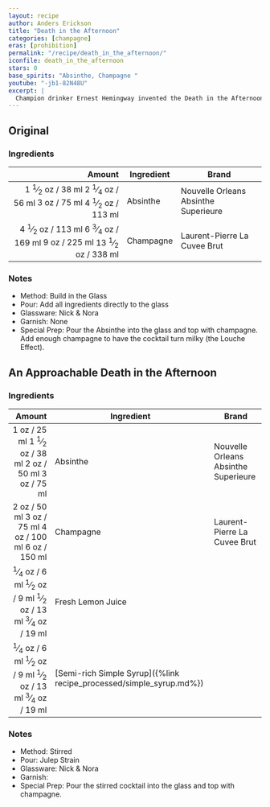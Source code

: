```yaml
---
layout: recipe
author: Anders Erickson
title: "Death in the Afternoon"
categories: [champagne]
eras: [prohibition]
permalink: "/recipe/death_in_the_afternoon/"
iconfile: death_in_the_afternoon
stars: 0
base_spirits: "Absinthe, Champagne "
youtube: "-jb1-82N48U"
excerpt: |
  Champion drinker Ernest Hemingway invented the Death in the Afternoon cocktail. It’s a potent pairing of absinthe and Champagne.
---
```


<div class="subrecipe" markdown="1">

## Original

### Ingredients

| Amount | Ingredient | Brand                                |
| -----: | ---------- | ------------------------------------ |
| <span class="onex active">1 <sup>1</sup>&frasl;<sub>2</sub> oz  / 38 ml</span> <span class="onehalfx">2 <sup>1</sup>&frasl;<sub>4</sub> oz  / 56 ml</span> <span class="twox">3 oz  / 75 ml</span> <span class="threex">4 <sup>1</sup>&frasl;<sub>2</sub> oz  / 113 ml</span>| Absinthe   | Nouvelle Orleans Absinthe Superieure |
| <span class="onex active">4 <sup>1</sup>&frasl;<sub>2</sub> oz  / 113 ml</span> <span class="onehalfx">6 <sup>3</sup>&frasl;<sub>4</sub> oz  / 169 ml</span> <span class="twox">9 oz  / 225 ml</span> <span class="threex">13 <sup>1</sup>&frasl;<sub>2</sub> oz  / 338 ml</span>| Champagne  | Laurent-Pierre La Cuvee Brut         |

### Notes

- Method: Build in the Glass
- Pour: Add all ingredients directly to the glass
- Glassware: Nick & Nora
- Garnish: None
- Special Prep: Pour the Absinthe into the glass and top with champagne. Add enough champagne to have the cocktail turn milky (the Louche Effect).

</div>
<div class="subrecipe" markdown="1">

## An Approachable Death in the Afternoon

### Ingredients

|  Amount | Ingredient                                                | Brand                                |
| ------: | --------------------------------------------------------- | ------------------------------------ |
|    <span class="onex active">1 oz  / 25 ml</span> <span class="onehalfx">1 <sup>1</sup>&frasl;<sub>2</sub> oz  / 38 ml</span> <span class="twox">2 oz  / 50 ml</span> <span class="threex">3 oz  / 75 ml</span>| Absinthe                                                  | Nouvelle Orleans Absinthe Superieure |
|    <span class="onex active">2 oz  / 50 ml</span> <span class="onehalfx">3 oz  / 75 ml</span> <span class="twox">4 oz  / 100 ml</span> <span class="threex">6 oz  / 150 ml</span>| Champagne                                                 | Laurent-Pierre La Cuvee Brut         |
| <span class="onex active"> <sup>1</sup>&frasl;<sub>4</sub> oz  / 6 ml</span> <span class="onehalfx"> <sup>1</sup>&frasl;<sub>2</sub> oz  / 9 ml</span> <span class="twox"> <sup>1</sup>&frasl;<sub>2</sub> oz  / 13 ml</span> <span class="threex"> <sup>3</sup>&frasl;<sub>4</sub> oz  / 19 ml</span>| Fresh Lemon Juice                                         |
| <span class="onex active"> <sup>1</sup>&frasl;<sub>4</sub> oz  / 6 ml</span> <span class="onehalfx"> <sup>1</sup>&frasl;<sub>2</sub> oz  / 9 ml</span> <span class="twox"> <sup>1</sup>&frasl;<sub>2</sub> oz  / 13 ml</span> <span class="threex"> <sup>3</sup>&frasl;<sub>4</sub> oz  / 19 ml</span>| [Semi-rich Simple Syrup]({%link recipe_processed/simple_syrup.md%}) |

### Notes

- Method: Stirred
- Pour: Julep Strain
- Glassware: Nick & Nora
- Garnish:
- Special Prep: Pour the stirred cocktail into the glass and top with champagne.

</div>

    
<script type="application/ld+json">
{
  "@context": "https://schema.org",
  "@type": "Recipe",
  "author": "{{ page.author }}",
  "description": "{{ page.excerpt | strip_html | replace: '"', "'" }}",
  "image": "{% for ingredient in site.data[page.iconfile].images.ingredient limit: 1 %}{{ ingredient.url }}{% endfor %}",
  "recipeIngredient": [  "1.5 oz Absinthe",
  "4.5 oz Champagne "],
  "name": "{{ page.title }}",
  "recipeInstructions": "  {
    '@type': 'HowToStep',
    'text': '- Method: Build in the Glass
'
  },  {
    '@type': 'HowToStep',
    'text': '- Pour: Add all ingredients directly to the glass
'
  },  {
    '@type': 'HowToStep',
    'text': '- Glassware: Nick & Nora
'
  },  {
    '@type': 'HowToStep',
    'text': '- Garnish: None
'
  },  {
    '@type': 'HowToStep',
    'text': '- Special Prep: Pour the Absinthe into the glass and top with champagne. Add enough champagne to have the cocktail turn milky (the Louche Effect).
'
  }",
  "recipeYield": "1 to 3 cocktails",
  "recipeCategory": "cocktail",
  "aggregateRating": "{%- if page.stars -%}{%- include stars_metadata.html %} out of 5{% else %}NA{%- endif -%}",
  "recipeCuisine": "global",
  "prepTime": "20 minutes",
  "cookTime": "15 second",
  "keywords": "{{ page.title }}, cocktail, {{ page.eras }}, {%- include category_metadata.html -%}, {%- include spirits_metadata.html -%}",
  "nutrition": "NA"
}
</script>

    